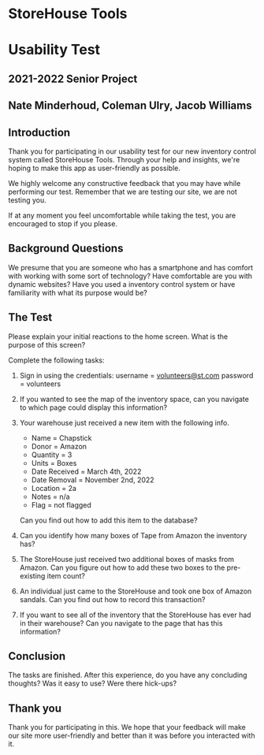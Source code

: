 # StoreHouse Tools

# Usability Test

## 2021-2022 Senior Project

## Nate Minderhoud, Coleman Ulry, Jacob Williams

## Introduction

Thank you for participating in our usability test for our new inventory control system called StoreHouse Tools. Through your help and insights, we're hoping to make this app as user-friendly as possible.

We highly welcome any constructive feedback that you may have while performing our test. Remember that we are testing our site, we are not testing you.

If at any moment you feel uncomfortable while taking the test, you are encouraged to stop if you please.

## Background Questions

We presume that you are someone who has a smartphone and has comfort with working with some sort of technology? Have comfortable are you with dynamic websites? Have you used a inventory control system or have familiarity with what its purpose would be?

## The Test

Please explain your initial reactions to the home screen. What is the purpose of this screen?

Complete the following tasks:

1. Sign in using the credentials:
   username = volunteers@st.com
   password = volunteers

2. If you wanted to see the map of the inventory space, can you navigate to which page could display this information?

3. Your warehouse just received a new item with the following info.

   - Name = Chapstick
   - Donor = Amazon
   - Quantity = 3
   - Units = Boxes
   - Date Received = March 4th, 2022
   - Date Removal = November 2nd, 2022
   - Location = 2a
   - Notes = n/a
   - Flag = not flagged

   Can you find out how to add this item to the database?

4. Can you identify how many boxes of Tape from Amazon the inventory has?

5. The StoreHouse just received two additional boxes of masks from Amazon. Can you figure out how to add these two boxes to the pre-existing item count?

6. An individual just came to the StoreHouse and took one box of Amazon sandals. Can you find out how to record this transaction?

7. If you want to see all of the inventory that the StoreHouse has ever had in their warehouse? Can you navigate to the page that has this information?

## Conclusion

The tasks are finished. After this experience, do you have any concluding thoughts? Was it easy to use? Were there hick-ups?

## Thank you

Thank you for participating in this. We hope that your feedback will make our site more user-friendly and better than it was before you interacted with it.
